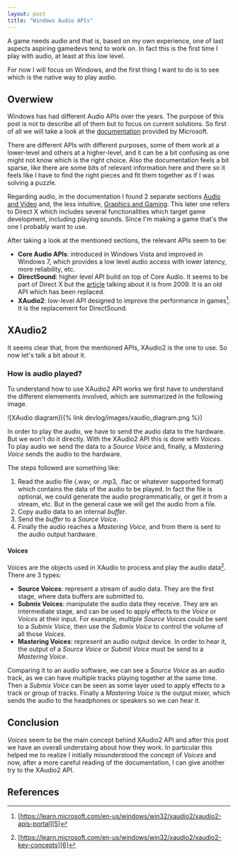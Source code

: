 ```yaml
---
layout: post
title: "Windows Audio APIs"
---
```


A game needs audio and that is, based on my own experience, one of last aspects
aspiring gamedevs tend to work on. In fact this is the first time I play with
audio, at least at this low level.

For now I will focus on Windows, and the first thing I want to do is to see
which is the native way to play audio.

## Overwiew
Windows has had different Audio APIs over the years. The purpose of this post
is not to describe all of them but to focus on current solutions. So first of
all we will take a look at the [documentation][1] provided by Microsoft.

There are different APIs with different purposes, some of them work at a
lower-level and others at a higher-level, and it can be a bit confusing
as one might not know which is the right choice. Also the documentation
feels a bit sparse, like there are some bits of relevant information here
and there so it feels like I have to find the right pieces and fit them
together as if I was solving a puzzle.

Regarding audio, in the documentation I found 2 separate sections
[Audio and Video][3] and, the less intuitive, [Graphics and Gaming][4].
This later one refers to Direct X which includes several functionalities
which target game development, including playing sounds. Since I'm
making a game that's the one I probably want to use.

After taking a look at the mentioned sections, the relevant APIs seem to be:
- **Core Audio APIs**: introduced in Windows Vista and improved in Windows 7,
  which provides a low level audio access with lower latency, more reliability,
  etc.
- **DirectSound**: higher level API build on top of Core Audio. It seems to be
  part of Direct X but the [article][2] talking about it is from 2009. It is an
  old API which has been replaced.
- **XAudio2**: low-level API designed to improve the performance in games[^1]. It
  is the replacement for DirectSound.

## XAudio2
It seems clear that, from the mentioned APIs, XAudio2 is the one to use. So now
let's talk a bit about it.

### How is audio played?
To understand how to use XAudio2 API works we first have to understand the
different elemements involved, which are summarized in the following image.

![XAudio diagram]({% link devlog/images/xaudio_diagram.png %})

In order to play the audio, we have to send the audio data to the hardware. But
we won't do it directly. With the XAudio2 API this is done with _Voices_.
To play audio we send the data to a _Source Voice_ and, finally, a
_Mastering Voice_ sends the audio to the hardware.

The steps followed are something like:
1. Read the audio file (.wav, or .mp3, .flac or whatever supported format)
which contains the data of the audio to be played. In fact the file is
optional, we could generate the audio programmatically, or get it from a
stream, etc. But in the general case we will get the audio from a file.
2. Copy audio data to an internal _buffer_.
3. Send the _buffer_ to a _Source Voice_.
4. Finally the audio reaches a _Mastering Voice_, and from there is sent
   to the audio output hardware. 

#### Voices
Voices are the objects used in XAudio to process and play the audio data[^2].
There are 3 types:
- **Source Voices**: represent a stream of audio data. They are the first stage,
  where data buffers are submitted to.
- **Submix Voices**: manipulate the audio data they receive. They are an
  intermediate stage, and can be used to apply effects to the _Voice_ or
  _Voices_ at their input. For example, multiple _Source Voices_ could be
  sent to a _Submix Voice_, then use the _Submix Voice_ to control the
  volume of all those _Voices_.
- **Mastering Voices**: represent an audio output device. In order to hear it,
  the output of a _Source Voice_ or _Submit Voice_ must be send to a
  _Mastering Voice_.

Comparing it to an audio software, we can see a _Source Voice_
as an audio track, as we can have multiple tracks playing together at the same
time. Then a _Submix Voice_ can be seen as some layer used to apply effects
to a track or group of tracks. Finally a _Mastering Voice_ is the output mixer,
which sends the audio to the headphones or speakers so we can hear it.

## Conclusion
_Voices_ seem to be the main concept behind XAudio2 API and after this post we
have an overall understaing about how they work. In particular this helped me
to realize I initially misunderstood the concept of _Voices_ and now, after
a more careful reading of the documentation, I can give another try to the
XAudio2 API.

## References
[^1]: [https://learn.microsoft.com/en-us/windows/win32/xaudio2/xaudio2-apis-portal][5]
[^2]: [https://learn.microsoft.com/en-us/windows/win32/xaudio2/xaudio2-key-concepts][6]

[1]: https://learn.microsoft.com/en-us/windows/win32/coreaudio/about-the-windows-core-audio-apis
[2]: https://learn.microsoft.com/en-us/previous-versions/windows/desktop/bb318665(v=vs.85)
[3]: https://learn.microsoft.com/en-us/windows/win32/audio-and-video
[4]: https://learn.microsoft.com/en-us/windows/win32/directx
[5]: https://learn.microsoft.com/en-us/windows/win32/xaudio2/xaudio2-apis-portal
[6]: https://learn.microsoft.com/en-us/windows/win32/xaudio2/xaudio2-key-concepts

